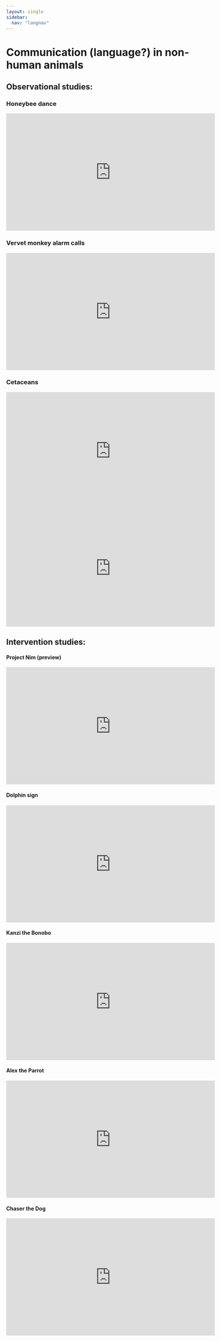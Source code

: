 ```yaml
---
layout: single
sidebar:
  nav: "langnav"
---
```

#  Communication (language?) in non-human animals 

## Observational studies:

### Honeybee dance
<iframe width="560" height="315" src="https://www.youtube.com/embed/4NtegAOQpSs" title="YouTube video player" frameborder="0" allow="accelerometer; autoplay; clipboard-write; encrypted-media; gyroscope; picture-in-picture" allowfullscreen></iframe>

### Vervet monkey alarm calls
<iframe width="560" height="315" src="https://www.youtube.com/embed/q8ZG8Dpc8mM" title="YouTube video player" frameborder="0" allow="accelerometer; autoplay; clipboard-write; encrypted-media; gyroscope; picture-in-picture" allowfullscreen></iframe>

### Cetaceans
<iframe width="560" height="315" src="https://www.youtube.com/embed/PH35b1lKQTo" title="YouTube video player" frameborder="0" allow="accelerometer; autoplay; clipboard-write; encrypted-media; gyroscope; picture-in-picture" allowfullscreen></iframe>
<br>
<iframe width="560" height="315" src="https://www.youtube.com/embed/vPPjS4uMwtw?start=8&end=164" title="YouTube video player" frameborder="0" allow="accelerometer; autoplay; clipboard-write; encrypted-media; gyroscope; picture-in-picture" allowfullscreen></iframe>

## Intervention studies:

#### Project Nim (preview)
<iframe width="560" height="315" src="https://www.youtube.com/embed/yxQap9AAPOs" title="YouTube video player" frameborder="0" allow="accelerometer; autoplay; clipboard-write; encrypted-media; gyroscope; picture-in-picture" allowfullscreen></iframe>

#### Dolphin sign
<iframe width="560" height="315" src="https://www.youtube.com/embed/jz3sQsTE5tA" title="YouTube video player" frameborder="0" allow="accelerometer; autoplay; clipboard-write; encrypted-media; gyroscope; picture-in-picture" allowfullscreen></iframe>

#### Kanzi the Bonobo
<iframe width="560" height="315" src="https://www.youtube.com/embed/AJ_3l1z5r0s" title="YouTube video player" frameborder="0" allow="accelerometer; autoplay; clipboard-write; encrypted-media; gyroscope; picture-in-picture" allowfullscreen></iframe>

#### Alex the Parrot
<iframe width="560" height="315" src="https://www.youtube.com/embed/sqPvsB9-_J0?start=25&end=159" title="YouTube video player" frameborder="0" allow="accelerometer; autoplay; clipboard-write; encrypted-media; gyroscope; picture-in-picture" allowfullscreen></iframe>

#### Chaser the Dog
<iframe width="560" height="315" src="https://www.youtube.com/embed/omaHv5sxiFI" title="YouTube video player" frameborder="0" allow="accelerometer; autoplay; clipboard-write; encrypted-media; gyroscope; picture-in-picture" allowfullscreen></iframe>
